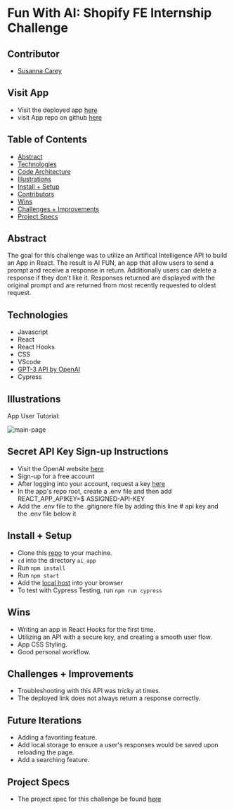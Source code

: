 # Fun With AI: Shopify FE Internship Challenge

## Contributor

- [Susanna Carey](https://github.com/susannaopal)

## Visit App

- Visit the deployed app [here](https://fun-with-ai.surge.sh/)
- visit App repo on github [here](https://github.com/susannaopal/ai_app)

## Table of Contents

- [Abstract](#abstract)
- [Technologies](#technologies)
- [Code Architecture](#code-architecture)
- [Illustrations](#illustrations)
- [Install + Setup](#set-up)
- [Contributors](#contributors)
- [Wins](#wins)
- [Challenges + Improvements](#challenges-+-Improvements)
- [Project Specs](#project-specs)

## Abstract

The goal for this challenge was to utilize an Artifical Intelligence API to build an App in React. The result is AI FUN, an app that allow users to send a prompt and receive a response in return. Additionally users can delete a response if they don't like it. Responses returned are displayed with the original prompt and are returned from most recently requested to oldest request.

## Technologies

- Javascript
- React
- React Hooks
- CSS
- VScode
- [GPT-3 API by OpenAI](https://openai.com/api/)
- Cypress

## Illustrations

App User Tutorial:

![main-page](https://media.giphy.com/media/v5WYqKwFN92USvd2Ki/giphy.gif)

## Secret API Key Sign-up Instructions

- Visit the OpenAI website [here](https://beta.openai.com/)
- Sign-up for a free account
- After logging into your account, request a key [here](https://beta.openai.com/account/api-keys)
- In the app's repo root, create a .env file and then add REACT_APP_APIKEY=$ ASSIGNED-API-KEY
- Add the .env file to the .gitignore file by adding this line # api key and the .env file below it

## Install + Setup

- Clone this [repo](git@github.com:susannaopal/ai_app.git) to your machine.
- `cd` into the directory `ai_app`
- Run `npm install`
- Run `npm start`
- Add the [local host](http://localhost:3000/) into your browser
- To test with Cypress Testing, run `npm run cypress`

## Wins

- Writing an app in React Hooks for the first time.
- Utilizing an API with a secure key, and creating a smooth user flow. 
- App CSS Styling.
- Good personal workflow.  

## Challenges + Improvements

- Troubleshooting with this API was tricky at times.
- The deployed link does not always return a response correctly. 

## Future Iterations

- Adding a favoriting feature.
- Add local storage to ensure a user's responses would be saved upon reloading the page.
- Add a searching feature.

## Project Specs

- The project spec for this challenge be found [here](https://docs.google.com/document/d/1O7mCynsz_cBXkEaCFGSZAuvAOY84QVq35l20xJwjOYg/edit)
